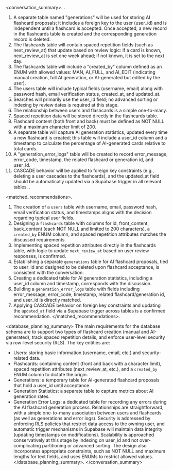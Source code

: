 <conversation_summary>.
<decisions>.

1. A separate table named "generations" will be used for storing AI flashcard proposals; it includes a foreign key to the user (user_id) and is independent until a flashcard is accepted. Once accepted, a new record in the flashcards table is created and the corresponding generation record is deleted.
2. The flashcards table will contain spaced repetition fields (such as next_review_at) that update based on review logic: if a card is known, next_review_at is set one week ahead; if not known, it is set to the next day.
3. The flashcards table will include a "created_by" column defined as an ENUM with allowed values: MAN, AI_FULL, and AI_EDIT (indicating manual creation, full AI generation, or AI-generated but edited by the user).
4. The users table will include typical fields (username, email) along with password hash, email verification status, created_at, and updated_at.
5. Searches will primarily use the user_id field; no advanced sorting or indexing by review dates is required at this stage.
6. The relationship between users and flashcards is a simple one-to-many.
7. Spaced repetition data will be stored directly in the flashcards table.
8. Flashcard content (both front and back) must be defined as NOT NULL with a maximum character limit of 200.
9. A separate table will capture AI generation statistics, updated every time a new flashcard is created; this table will include a user_id column and a timestamp to calculate the percentage of AI-generated cards relative to total cards.
10. A "generation_error_logs" table will be created to record error_message, error_code, timestamp, the related flashcard or generation id, and user_id.
11. CASCADE behavior will be applied to foreign key constraints (e.g., deleting a user cascades to the flashcards), and the updated_at field should be automatically updated via a Supabase trigger in all relevant tables.
    </decisions>.

<matched_recommendations>.

1. The creation of a `users` table with username, email, password hash, email verification status, and timestamps aligns with the decision regarding typical user fields.
2. Designing a `flashcards` table with columns for id, front_content, back_content (each NOT NULL and limited to 200 characters), a `created_by` ENUM column, and spaced repetition attributes matches the discussed requirements.
3. Implementing spaced repetition attributes directly in the flashcards table, with logic to update `next_review_at` based on user review responses, is confirmed.
4. Establishing a separate `generations` table for AI flashcard proposals, tied to user_id and designed to be deleted upon flashcard acceptance, is consistent with the conversation.
5. Creating a dedicated table for AI generation statistics, including a user_id column and timestamp, corresponds with the discussion.
6. Building a `generation_error_logs` table with fields including error_message, error_code, timestamp, related flashcard/generation id, and user_id is directly matched.
7. Applying CASCADE behavior on foreign key constraints and updating the `updated_at` field via a Supabase trigger across tables is a confirmed recommendation.
   </matched_recommendations>.

<database_planning_summary>
The main requirements for the database schema are to support two types of flashcard creation (manual and AI-generated), track spaced repetition details, and enforce user-level security via row-level security (RLS). The key entities are:

- Users: storing basic information (username, email, etc.) and security-related data.
- Flashcards: containing content (front and back with a character limit), spaced repetition attributes (next_review_at, etc.), and a `created_by` ENUM column to dictate the origin.
- Generations: a temporary table for AI-generated flashcard proposals that hold a user_id until acceptance.
- Generation Statistics: a separate table to capture metrics about AI generation rates.
- Generation Error Logs: a dedicated table for recording any errors during the AI flashcard generation process.
  Relationships are straightforward, with a simple one-to-many association between users and flashcards (as well as generations and error logs). Security is addressed by enforcing RLS policies that restrict data access to the owning user, and automatic trigger mechanisms in Supabase will maintain data integrity (updating timestamps on modifications). Scalability is approached conservatively at this stage by indexing on user_id and not over-complicating partitioning or advanced sorting. The design also incorporates appropriate constraints, such as NOT NULL and maximum lengths for text fields, and uses ENUMs to restrict allowed values.
  </database_planning_summary>.
  </conversation_summary>
